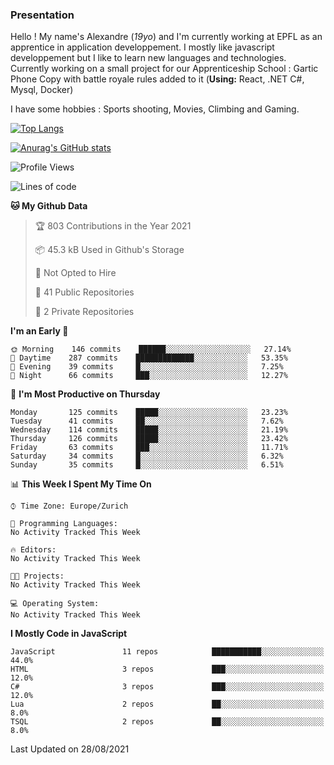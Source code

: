 ### Presentation



Hello ! My name's Alexandre (_19yo_) and I'm currently working at EPFL as an apprentice in application developpement. I mostly like javascript developpement but I like to learn new languages and technologies. Currently working on a small project for our Apprenticeship School : Gartic Phone Copy with battle royale rules added to it (**Using:** React, .NET C#, Mysql, Docker)

I have some hobbies : Sports shooting, Movies, Climbing and Gaming.

[![Top Langs](https://github-readme-stats.vercel.app/api/top-langs/?username=jaavlex&layout=compact&langs_count=8&theme=react)](https://github.com/anuraghazra/github-readme-stats)

[![Anurag's GitHub stats](https://github-readme-stats.vercel.app/api?username=jaavlex&theme=react&show_icons=true&count_private=true)](https://github.com/anuraghazra/github-readme-stats)

<!--START_SECTION:waka-->
![Profile Views](http://img.shields.io/badge/Profile%20Views-2-blue)

![Lines of code](https://img.shields.io/badge/From%20Hello%20World%20I%27ve%20Written-112940%20lines%20of%20code-blue)

**🐱 My Github Data** 

> 🏆 803 Contributions in the Year 2021
 > 
> 📦 45.3 kB Used in Github's Storage 
 > 
> 🚫 Not Opted to Hire
 > 
> 📜 41 Public Repositories 
 > 
> 🔑 2 Private Repositories  
 > 
**I'm an Early 🐤** 

```text
🌞 Morning    146 commits    ██████░░░░░░░░░░░░░░░░░░░   27.14% 
🌆 Daytime    287 commits    █████████████░░░░░░░░░░░░   53.35% 
🌃 Evening    39 commits     █░░░░░░░░░░░░░░░░░░░░░░░░   7.25% 
🌙 Night      66 commits     ███░░░░░░░░░░░░░░░░░░░░░░   12.27%

```
📅 **I'm Most Productive on Thursday** 

```text
Monday       125 commits    █████░░░░░░░░░░░░░░░░░░░░   23.23% 
Tuesday      41 commits     ██░░░░░░░░░░░░░░░░░░░░░░░   7.62% 
Wednesday    114 commits    █████░░░░░░░░░░░░░░░░░░░░   21.19% 
Thursday     126 commits    █████░░░░░░░░░░░░░░░░░░░░   23.42% 
Friday       63 commits     ███░░░░░░░░░░░░░░░░░░░░░░   11.71% 
Saturday     34 commits     █░░░░░░░░░░░░░░░░░░░░░░░░   6.32% 
Sunday       35 commits     █░░░░░░░░░░░░░░░░░░░░░░░░   6.51%

```


📊 **This Week I Spent My Time On** 

```text
⌚︎ Time Zone: Europe/Zurich

💬 Programming Languages: 
No Activity Tracked This Week

🔥 Editors: 
No Activity Tracked This Week

🐱‍💻 Projects: 
No Activity Tracked This Week

💻 Operating System: 
No Activity Tracked This Week

```

**I Mostly Code in JavaScript** 

```text
JavaScript               11 repos            ███████████░░░░░░░░░░░░░░   44.0% 
HTML                     3 repos             ███░░░░░░░░░░░░░░░░░░░░░░   12.0% 
C#                       3 repos             ███░░░░░░░░░░░░░░░░░░░░░░   12.0% 
Lua                      2 repos             ██░░░░░░░░░░░░░░░░░░░░░░░   8.0% 
TSQL                     2 repos             ██░░░░░░░░░░░░░░░░░░░░░░░   8.0%

```



 Last Updated on 28/08/2021
<!--END_SECTION:waka-->
